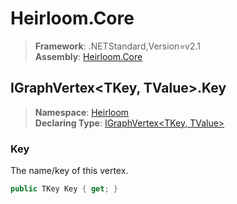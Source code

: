 # Heirloom.Core

> **Framework**: .NETStandard,Version=v2.1  
> **Assembly**: [Heirloom.Core][0]  

## IGraphVertex\<TKey, TValue>.Key

> **Namespace**: [Heirloom][0]  
> **Declaring Type**: [IGraphVertex\<TKey, TValue>][1]  

### Key

The name/key of this vertex.

```cs
public TKey Key { get; }
```

[0]: ../../../Heirloom.Core.md
[1]: ../IGraphVertex[TKey,TValue].md
